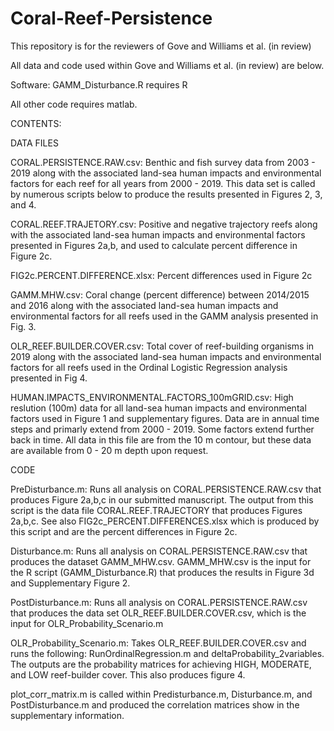 # Coral-Reef-Persistence
This repository is for the reviewers of Gove and Williams et al. (in review)

All data and code used within Gove and Williams et al. (in review) are below. 

Software: 
GAMM_Disturbance.R requires R

All other code requires matlab.

CONTENTS:

DATA FILES

CORAL.PERSISTENCE.RAW.csv: Benthic and fish survey data from 2003 - 2019 along with the associated land-sea human impacts and environmental factors for each reef for all years from 2000 - 2019. This data set is called by numerous scripts below to produce the results presented in Figures 2, 3, and 4. 

CORAL.REEF.TRAJETORY.csv: Positive and negative trajectory reefs along with the associated land-sea human impacts and environmental factors presented in Figures 2a,b, and used to calculate percent difference in Figure 2c. 

FIG2c.PERCENT.DIFFERENCE.xlsx: Percent differences used in Figure 2c

GAMM.MHW.csv: Coral change (percent difference) between 2014/2015 and 2016 along with the associated land-sea human impacts and environmental factors for all reefs used in the GAMM analysis presented in Fig. 3.  

OLR_REEF.BUILDER.COVER.csv: Total cover of reef-building organisms in 2019 along with the associated land-sea human impacts and environmental factors for all reefs used in the Ordinal Logistic Regression analysis presented in Fig 4. 

HUMAN.IMPACTS_ENVIRONMENTAL.FACTORS_100mGRID.csv: High reslution (100m) data for all land-sea human impacts and environmental factors used in Figure 1 and supplementary figures. Data are in annual time steps and primarly extend from 2000 - 2019. Some factors extend further back in time. All data in this file are from the 10 m contour, but these data are available from 0 - 20 m depth upon request. 

CODE

PreDisturbance.m: Runs all analysis on CORAL.PERSISTENCE.RAW.csv that produces Figure 2a,b,c in our submitted manuscript. The output from this script is the data file CORAL.REEF.TRAJECTORY that produces Figures 2a,b,c. See also FIG2c_PERCENT.DIFFERENCES.xlsx which is produced by this script and are the percent differences in Figure 2c. 

Disturbance.m: Runs all analysis on CORAL.PERSISTENCE.RAW.csv that produces the dataset GAMM_MHW.csv. GAMM_MHW.csv is the input for the R script (GAMM_Disturbance.R) that produces the results in Figure 3d and Supplementary Figure 2. 

PostDisturbance.m: Runs all analysis on CORAL.PERSISTENCE.RAW.csv that produces the data set OLR_REEF.BUILDER.COVER.csv, which is the input for OLR_Probability_Scenario.m

OLR_Probability_Scenario.m: Takes OLR_REEF.BUILDER.COVER.csv and runs the following: RunOrdinalRegression.m and deltaProbability_2variables. The outputs are the probability matrices for achieving HIGH, MODERATE, and LOW reef-builder cover. This also produces figure 4. 

plot_corr_matrix.m is called within Predisturbance.m, Disturbance.m, and PostDisturbance.m and produced the correlation matrices show in the supplementary information. 

